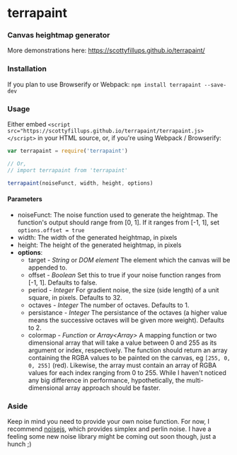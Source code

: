 # terrapaint

### Canvas heightmap generator

<div id="entry"></div>
<script src="https://scottyfillups.github.io/terrapaint/noise.js"></script>
<script src="https://scottyfillups.github.io/terrapaint/terrapaint.js"></script>
<script>
colormap = []
for (var i = 0; i < 120; i++) colormap[i] = [0,162,232,255]
for (var i = 0; i < 130; i++) colormap[i] = [153,217,234,255]
for (var i = 0; i < 140; i++) colormap[i] = [239,228,176,255]
for (var i = 0; i < 160; i++) colormap[i] = [181,230,29,255]
for (var i = 0; i < 185; i++) colormap[i] = [34,177,76,255]
for (var i = 0; i < 190; i++) colormap[i] = [185,122,87,255]
for (var i = 0; i < 200; i++) colormap[i] = [195,195,195,255]
for (var i = 0; i < 210; i++) colormap[i] = [127,127,127,255]
for (var i = 0; i < 256; i++) colormap[i] = [255,255,255,255]

noise.seed(Math.random())
terrapaint(noise.simplex2, 512, 512, {
  octaves: 6,
  period: 256,
  colormap: colormap,
  offset: true
})
</script>


More demonstrations here: https://scottyfillups.github.io/terrapaint/

### Installation

If you plan to use Browserify or Webpack: `npm install terrapaint --save-dev`

### Usage

Either embed `<script src="https://scottyfillups.github.io/terrapaint/terrapaint.js></script>` in your HTML source, or, if you're using Webpack / Browserify:

```js
var terrapaint = require('terrapaint')

// Or,
// import terrapaint from 'terrapaint'

terrapaint(noiseFunct, width, height, options)
```

#### Parameters
* noiseFunct: The noise function used to generate the heightmap. The function's output should range from [0, 1]. If it ranges from [-1, 1], set `options.offset = true`
* width: The width of the generated heightmap, in pixels
* height: The height of the generated heightmap, in pixels
* __options__:
  * target - _String_ or _DOM element_ The element which the canvas will be appended to.
  * offset - _Boolean_ Set this to true if your noise function ranges from [-1, 1]. Defaults to false.
  * period - _Integer_ For gradient noise, the size (side length) of a unit square, in pixels. Defaults to 32.
  * octaves - _Integer_ The number of octaves. Defaults to 1.
  * persistance - _Integer_ The persistance of the octaves (a higher value means the successive octaves will be given more weight). Defaults to 2.
  * colormap - _Function_ or _Array<Array<Integer>>_ A mapping function or two dimensional array that will take a value between 0 and 255 as its argument or index, respectively. The function should return an array containing the RGBA values to be painted on the canvas, eg `[255, 0, 0, 255]` (red). Likewise, the array must contain an array of RGBA values for each index ranging from 0 to 255. While I haven't noticed any big difference in performance, hypothetically, the multi-dimensional array approach should be faster.

### Aside

Keep in mind you need to provide your own noise function. For now, I recommend [noisejs](https://www.npmjs.com/package/noisejs), which provides simplex and perlin noise. I have a feeling some new noise library might be coming out soon though, just a hunch ;)
